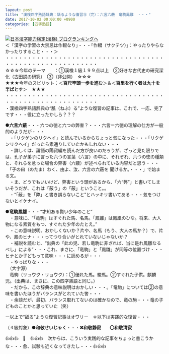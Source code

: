 ```yaml
---
layout: post
title: "漢検四字熟語辞典：舐るような復習⑬（完）：六言六蔽　竜駒鳳雛　・・・"
date: 2017-10-02 00:00:00 +0900
categories: [四字熟語]
---
```


[![](/syuusyuu9701/assets/images/漢検四字熟語辞典：舐るような復習⑬（完）：六言六蔽-竜駒鳳雛-・・・-br_c_3028_1.gif)](http://blog.with2.net/link.php?1659096:3028 "日本漢字能力検定(漢検) ブログランキングへ")[日本漢字能力検定(漢検) ブログランキングへ](http://blog.with2.net/link.php?1659096:3028)  
＜「漢字の学習の大禁忌は作輟なり」・・・「作輟（サクテツ）」：やったりやらなかったりすること・・・＞  
・・・・・・・・・・・・・・・・・・・・・・・・・・・・・・・・・・・・・・・・・・・・・・・・・・・・・・・・・  
☆☆☆今年のテーマ　　：①漢検１級１９９点以上　②好きな古代史の研究深化（古田説の研究）　③（非公開）　☆☆☆　　  
★★★今年のスピリット：＜**百尺竿頭一歩を進む**＞＆＜**百里を行く者は九十を半ばとす**＞　★★★  
・・・・・・・・・・・・・・・・・・・・・・・・・・・・・・・・・・・・・・・・・・・・・・・・・・・・・・・・・  
・漢検四字熟語辞典の“舐（ねぶ）る”ような復習の記事は、これで、一応、完了です・・・役に立ったかしら？？？  
  
●**六言六蔽**・・・六つの徳と六つの弊害？・・・六言＝六徳の理解の仕方が一般的のようだが・・・  
　・「リクゲンのリクヘイ」と読んでいるからちょっと気になった・・・「リクゲンリクヘイ」だったら素通りしていたかもしれない・・・  
　・詳しくは、論語の陽貨編を読んだ方が良いのだろうが、ざっと見た限りでは、孔子が弟子に言った六つの言葉（六言）の中に、それぞれ、六つの徳の種類と、それらを怠った場合の弊害（六蔽）が述べられている内容だと思う・・・  
　「子の曰（のたま）わく、由よ、汝、六言の六蔽を 聞けるか。・・・」で始まる文。  
　・ま、どうでもいいけど、弊害という頭があるから、「六“弊”」と書いてしまいそうだが、これは「蔽う」の「蔽」ということ。。　  
　・“「蔽」を「弊」と書き誤らないこと”とハッキリ書いてある・・・気をつけないとイケナイ。  
  
●**竜駒鳳雛**・・・“才知ある賢い少年のこと”  
　・意味に、“「竜駒」はすぐれた馬、名馬。「鳳雛」は鳳凰のひな。将来、大人物になる素質をもつ、すぐれた少年のたとえ。”  
　・この意味説明、おかしくないか？片や、名馬（もう、大人の馬か？）で、片や、鳳のヒナ・・・ってつり合いがとれていないじゃないか？  
　・補説を読むと、“出典の「此の児、若し竜駒に非ざれば、当に是れ鳳雛なるべし」による”・・・これ、まさに、「竜駒」と「鳳雛」が同等の位置づけ・・・ヒナとか子どもって意味・・・に読めるが・・・  
　・やっぱりな・・・  
　（大字源）  
　竜駒（リュウク・リョウク）：①優れた馬。駿馬。②すぐれた子供。麒麟児。（出典は、まさに、この四字熟語と同じ。）  
　・だから、この辞典の意味説明はおかしい・・・。「竜駒」については②の意味を書いたほうがバランスがとれていた筈・・・  
　・余談だが、最初、バランス取れてないのは確かなので、竜の駒・・・竜の子どものことかと思っていた（笑）  
  
ー以上で“舐る”ような復習記事はオワリー　＊以下は実践的な復習・・・  
  
（４級対象）●**和敬せいじゃく**・・・**✖和敬静寂　　〇和敬清寂**  
  
👍👍👍　🐔　👍👍👍　次からは、こういう実践的な記事をちょっと書こうかな・・・愈、試験も近くなってきたし・・・👍👍👍  